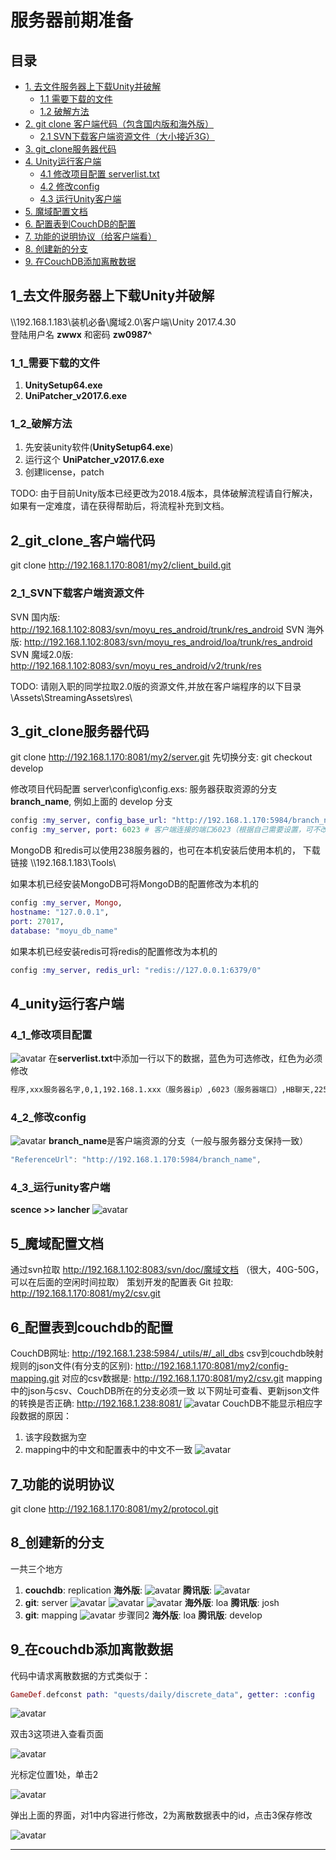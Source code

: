 # 服务器前期准备

## 目录

* [1. 去文件服务器上下载Unity并破解](#1_去文件服务器上下载unity并破解)
  * [1.1 需要下载的文件](#1_1_需要下载的文件)
  * [1.2 破解方法](#1_2_破解方法)
* [2. git clone 客户端代码（包含国内版和海外版）](#2_git_clone_客户端代码)
  * [2.1 SVN下载客户端资源文件（大小接近3G）](#2_1_svn下载客户端资源文件)
* [3. git_clone服务器代码](#3_git_clone服务器代码)
* [4. Unity运行客户端](#4_unity运行客户端)
  * [4.1 修改项目配置 serverlist.txt](#4_1_修改项目配置)
  * [4.2 修改config](#4_2_修改config)
  * [4.3 运行Unity客户端](#4_3_运行unity客户端)
* [5. 魔域配置文档](#5_魔域配置文档)
* [6. 配置表到CouchDB的配置](#6_配置表到couchdb的配置)
* [7. 功能的说明协议（给客户端看）](#7_功能的说明协议)
* [8. 创建新的分支](#8_创建新的分支)
* [9. 在CouchDB添加离散数据](#9_在couchdb添加离散数据)

## 1_去文件服务器上下载Unity并破解

\\\\192.168.1.183\装机必备\魔域2.0\客户端\Unity 2017.4.30</br>
登陆用户名 **zwwx** 和密码 **zw0987^**

### 1_1_需要下载的文件

1. **UnitySetup64.exe**
2. **UniPatcher_v2017.6.exe**

### 1_2_破解方法

1. 先安装unity软件(**UnitySetup64.exe**)
2. 运行这个 **UniPatcher_v2017.6.exe**
3. 创建license，patch

TODO: 由于目前Unity版本已经更改为2018.4版本，具体破解流程请自行解决，如果有一定难度，请在获得帮助后，将流程补充到文档。

## 2_git_clone_客户端代码

git clone <http://192.168.1.170:8081/my2/client_build.git>

### 2_1_SVN下载客户端资源文件

SVN 国内版: <http://192.168.1.102:8083/svn/moyu_res_android/trunk/res_android>
SVN 海外版: <http://192.168.1.102:8083/svn/moyu_res_android/loa/trunk/res_android>
SVN 魔域2.0版: <http://192.168.1.102:8083/svn/moyu_res_android/v2/trunk/res>

TODO: 请刚入职的同学拉取2.0版的资源文件,并放在客户端程序的以下目录 \Assets\StreamingAssets\res\

## 3_git_clone服务器代码

git clone <http://192.168.1.170:8081/my2/server.git>
先切换分支: git checkout develop

修改项目代码配置
server\config\config.exs:
服务器获取资源的分支**branch_name**, 例如上面的 develop 分支

```elixir
config :my_server, config_base_url: "http://192.168.1.170:5984/branch_name/"
config :my_server, port: 6023 # 客户端连接的端口6023（根据自己需要设置，可不改）
```

MongoDB 和redis可以使用238服务器的，也可在本机安装后使用本机的， 下载链接 \\\\192.168.1.183\Tools\

如果本机已经安装MongoDB可将MongoDB的配置修改为本机的

```elixir
config :my_server, Mongo,
hostname: "127.0.0.1",
port: 27017,
database: "moyu_db_name"
```

如果本机已经安装redis可将redis的配置修改为本机的

```elixir
config :my_server, redis_url: "redis://127.0.0.1:6379/0"
```

## 4_unity运行客户端

### 4_1_修改项目配置

![avatar](/res/TIM截图20190822141308.jpg)
在**serverlist.txt**中添加一行以下的数据，蓝色为可选修改，红色为必须修改

```txt
程序,xxx服务器名字,0,1,192.168.1.xxx（服务器ip）,6023（服务器端口）,HB聊天,2258,1970/1/1,服务器运行中
```

### 4_2_修改config

![avatar](/res/TIM截图20190822141540.jpg)
**branch_name**是客户端资源的分支（一般与服务器分支保持一致）

```C#
"ReferenceUrl": "http://192.168.1.170:5984/branch_name",
```

### 4_3_运行unity客户端

**scence >> lancher**
![avatar](/res/TIM截图20190822141820.jpg)

## 5_魔域配置文档

通过svn拉取 <http://192.168.1.102:8083/svn/doc/魔域文档> （很大，40G-50G，可以在后面的空闲时间拉取）
策划开发的配置表 Git 拉取: <http://192.168.1.170:8081/my2/csv.git>

## 6_配置表到couchdb的配置

CouchDB网址: <http://192.168.1.238:5984/_utils/#/_all_dbs>
csv到couchdb映射规则的json文件(有分支的区别): <http://192.168.1.170:8081/my2/config-mapping.git>
对应的csv数据是: <http://192.168.1.170:8081/my2/csv.git>
mapping中的json与csv、CouchDB所在的分支必须一致
以下网址可查看、更新json文件的转换是否正确: <http://192.168.1.238:8081/>
![avatar](/res/TIM截图20190822142306.jpg)
CouchDB不能显示相应字段数据的原因：

1. 该字段数据为空
2. mapping中的中文和配置表中的中文不一致
![avatar](/res/TIM截图20190822142404.jpg)

## 7_功能的说明协议

git clone <http://192.168.1.170:8081/my2/protocol.git>

## 8_创建新的分支

一共三个地方

1. **couchdb**: replication
**海外版**:
![avatar](/res/TIM截图20190822142713.jpg)
**腾讯版**:
![avatar](/res/TIM截图20190822142801.jpg)
2. **git**: server
![avatar](/res/TIM截图20190822143040.jpg)
![avatar](/res/TIM截图20190822143105.jpg)
![avatar](/res/TIM截图20190822143129.jpg)
**海外版**: loa **腾讯版**: josh
3. **git**: mapping
![avatar](/res/TIM截图20190822143231.jpg)
步骤同2
**海外版**: loa **腾讯版**: develop

## 9_在couchdb添加离散数据

代码中请求离散数据的方式类似于：

```elixir
GameDef.defconst path: "quests/daily/discrete_data", getter: :config
```

![avatar](/res/TIM截图20190904165826.jpg)

双击3这项进入查看页面

![avatar](/res/TIM截图20190905093345.jpg)

光标定位置1处，单击2

![avatar](/res/TIM截图20190905093503.jpg)

弹出上面的界面，对1中内容进行修改，2为离散数据表中的id，点击3保存修改

![avatar](/res/TIM截图20190905093659.jpg)

---

